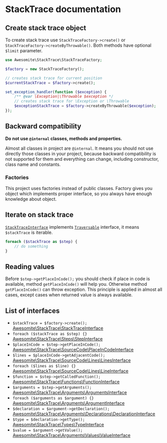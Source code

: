 # StackTrace documentation

## Create stack trace object

To create stack trace use `StackTraceFactory->create()` or `StackTraceFactory->createByThrowable()`.
Both methods have optional `$limit` parameter.

```php
use Awesomite\StackTrace\StackTraceFactory;

$factory = new StackTraceFactory();

// creates stack trace for current position
$currentStackTrace = $factory->create();

set_exception_handler(function ($exception) {
    /** @var \Exception|\Throwable $exception */
    // creates stack trace for \Exception or \Throwable
    $exceptionStackTrace = $factory->createByThrowable($exception);
});
```

## Backward compatibility

**Do not use `@internal` classes, methods and properties.**

Almost all classes in project are `@internal`.
It means you should not use directly those classes in your project,
because backward compatibility is not supported for them and everything can change,
including constructor, class name and constants.

### Factories

This project uses factories instead of public classes.
Factory gives you object which implements proper interface, so you always have enough knowledge about object.

## Iterate on stack trace

[`StackTraceInterface`](src/Awesomite/StackTrace/StackTraceInterface.php) implements [`Traversable`](http://php.net/manual/en/class.traversable.php) interface, it means `$stackTrace` is iterable. 

```php
foreach ($stackTrace as $step) {
    // do something
}
```

## Reading values

Before `$step->getPlaceInCode();` you should check if place in code is available, method `getPlaceInCode()` will help you.
Otherwise method `getPlaceInCode()` can throw exception.
This principle is applied in almost all cases, except cases when returned value is always available.

## List of interfaces

* `$stackTrace = $factory->create();` [Awesomite\StackTrace\StackTraceInterface](src/Awesomite/StackTrace/StackTraceInterface.php)
* `foreach ($stackTrace as $step) {}` [Awesomite\StackTrace\Steps\StepInterface](src/Awesomite/StackTrace/Steps/StepInterface.php)
* `$placeInCode = $step->getPlaceInCode();` [Awesomite\StackTrace\SourceCode\PlaceInCodeInterface](src/Awesomite/StackTrace/SourceCode/PlaceInCodeInterface.php)
* `$lines = $placeInCode->getAdjacentCode();` [Awesomite\StackTrace\SourceCode\Lines\LinesInterface](src/Awesomite/StackTrace/SourceCode/Lines/LinesInterface.php)
* `foreach ($lines as $line) {}` [Awesomite\StackTrace\SourceCode\Lines\LineInterface](src/Awesomite/StackTrace/SourceCode/Lines/LineInterface.php)
* `$function = $step->getCalledFunction();` [Awesomite\StackTrace\Functions\FunctionInterface](src/Awesomite/StackTrace/Functions/FunctionInterface.php)
* `$arguments = $step->getArguments();` [Awesomite\StackTrace\Arguments\ArgumentsInterface](src/Awesomite/StackTrace/Arguments/ArgumentsInterface.php)
* `foreach ($arguments as $argument) {}` [Awesomite\StackTrace\Arguments\ArgumentInterface](src/Awesomite/StackTrace/Arguments/ArgumentInterface.php)
* `$declaration = $argument->getDeclaration();` [Awesomite\StackTrace\Arguments\Declarations\DeclarationInterface](src/Awesomite/StackTrace/Arguments/Declarations/DeclarationInterface.php)
* `$type = $declaration->getType();` [Awesomite\StackTrace\Types\TypeInterface](src/Awesomite/StackTrace/Types/TypeInterface.php)
* `$value = $argument->getValue();` [Awesomite\StackTrace\Arguments\Values\ValueInterface](src/Awesomite/StackTrace/Arguments/Values/ValueInterface.php)